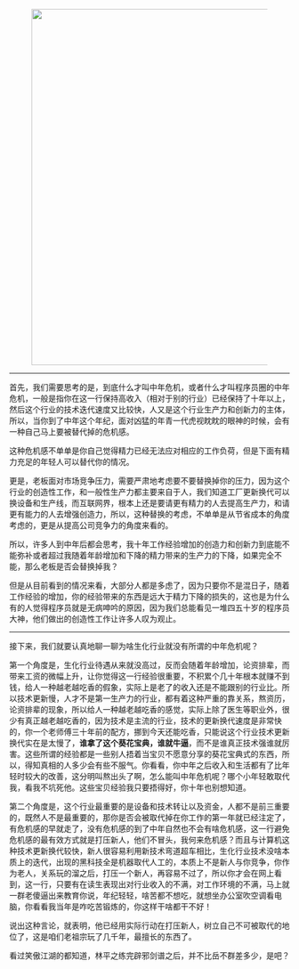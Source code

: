 <p></p><figure data-size="normal"><img src="https://pic4.zhimg.com/v2-ca8ae61b554a77f07bc35f49d577ca93_b.jpg" data-caption="" data-size="normal" data-rawwidth="640" data-rawheight="1136" class="origin_image zh-lightbox-thumb" width="640" data-original="https://pic4.zhimg.com/v2-ca8ae61b554a77f07bc35f49d577ca93_r.jpg"/></figure><hr/><p>首先，我们需要思考的是，到底什么才叫中年危机，或者什么才叫程序员圈的中年危机，一般是指你在这一行保持高收入（相对于别的行业）已经保持了十年以上，然后这个行业的技术迭代速度又比较快，人又是这个行业生产力和创新力的主体，所以，当你到了中年这个年纪，面对凶猛的年青一代虎视眈眈的眼神的时候，会有一种自己马上要被替代掉的危机感。</p><p>这种危机感不单单是你自己觉得精力已经无法应对相应的工作负荷，但是下面有精力充足的年轻人可以替代你的情况。</p><p>更是，老板面对市场竞争压力，需要严肃地考虑要不要替换掉你的压力，因为这个行业的创造性工作，和一般性生产力都主要来自于人，我们知道工厂更新换代可以换设备和生产线，而互联网界，根本上还是要请更有精力的人去提高生产力，和请更有能力的人去增强创造力，所以，这种替换的考虑，不单单是从节省成本的角度考虑的，更是从提高公司竞争力的角度来看的。</p><p>所以，许多人到中年后都会思考，我十年工作经验增加的创造力和创新力到底能不能弥补或者超过我随着年龄增加和下降的精力带来的生产力的下降，如果完全不能，那么老板是否会替换掉我？</p><p>但是从目前看到的情况来看，大部分人都是多虑了，因为只要你不是混日子，随着工作经验的增加，你的经验带来的东西是远大于精力下降的损失的，这也是为什么有的人觉得程序员就是无病呻吟的原因，因为我们总能看见一堆四五十岁的程序员大神，他们做出的创造性工作让许多人叹为观止。</p><hr/><p>接下来，我们就要认真地聊一聊为啥生化行业就没有所谓的中年危机呢？</p><p>第一个角度是，生化行业待遇从来就没高过，反而会随着年龄增加，论资排辈，而带来工资的微幅上升，让你觉得这一行经验很重要，不积累个几十年根本就赚不到钱，给人一种越老越吃香的假象，实际上是老了的收入还是不能跟别的行业比。所以技术更新慢，人才不是第一生产力的行业，都有着这种严重的靠关系，熬资历，论资排辈的现象，所以给人一种越老越吃香的感觉，实际上除了医生等职业外，很少有真正越老越吃香的，因为技术是主流的行业，技术的更新换代速度是非常快的，你一个老师傅三十年前的配方，挪到今天还能吃香，只能说这个行业技术更新换代实在是太慢了，<b>谁拿了这个葵花宝典，谁就牛逼</b>，而不是谁真正技术强谁就厉害。这些所谓的经验都是一些别人捂着当宝贝不愿意分享的葵花宝典式的东西，所以，得知真相的人多少会有些不服气。你看看，你中年之后收入和生活都有了比年轻时较大的改善，这分明叫熬出头了啊，怎么能叫中年危机呢？哪个小年轻敢取代我，看我不坑死他。这些宝贝经验我只要捂得好，你十年也别想知道。</p><p>第二个角度是，这个行业最重要的是设备和技术转让以及资金，人都不是前三重要的，既然人不是最重要的，那你是否会被取代掉在你工作的第一年就已经注定了，有危机感的早就走了，没有危机感的到了中年自然也不会有啥危机感，这一行避免危机感的最有效方式就是打压新人，他们不冒头，我何来危机感？而且与计算机这种技术更新换代较快，新人很容易利用新技术弯道超车相比，生化行业技术没啥本质上的迭代，出现的黑科技全是机器取代人工的，本质上不是新人与你竞争，你作为老人，关系玩的溜之后，打压一个新人，再容易不过了，所以你才会在网上看到，这一行，只要有在读生表现出对行业收入的不满，对工作环境的不满，马上就一群老傻逼出来教育你说，年纪轻轻，啥苦都不想吃，就想坐办公室吹空调看电脑，你看看我当年是咋吃苦锻炼的，你这样干啥都干不好！</p><p>说出这种言论，就表明，他已经用实际行动在打压新人，树立自己不可被取代的地位了，这是咱们老祖宗玩了几千年，最擅长的东西了。</p><p>看过笑傲江湖的都知道，林平之练完辟邪剑谱之后，并不比岳不群差多少，是吧？</p>